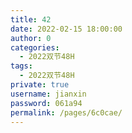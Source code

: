 ```yaml
---
title: 42
date: 2022-02-15 18:00:00
author: 0
categories: 
  - 2022双节48H
tags: 
  - 2022双节48H
private: true
username: jianxin
password: 061a94
permalink: /pages/6c0cae/
---
```


